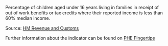Percentage of children aged under 16 years living in families in receipt of out of work benefits or tax credits where their reported income is less than 60% median income.

Source: <a href="https://www.gov.uk/government/statistics/personal-tax-credits-children-in-low-income-families-local-measure-2016-snapshot-as-at-31-august-2016" target="_blank">	HM Revenue and Customs</a>

Further information about the indicator can be found on <a href="https://fingertips.phe.org.uk/search/10101" target="_blank">PHE Fingertips</a>